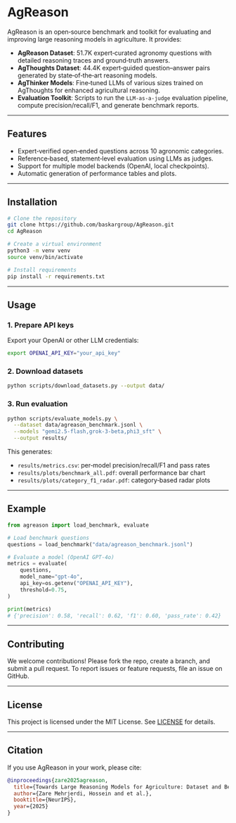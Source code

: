 # AgReason

AgReason is an open‑source benchmark and toolkit for evaluating and improving large reasoning models in agriculture. It provides:

* **AgReason Dataset**: 51.7K expert‑curated agronomy questions with detailed reasoning traces and ground‑truth answers.
* **AgThoughts Dataset**: 44.4K expert‑guided question–answer pairs generated by state‑of‑the‑art reasoning models.
* **AgThinker Models**: Fine‑tuned LLMs of various sizes trained on AgThoughts for enhanced agricultural reasoning.
* **Evaluation Toolkit**: Scripts to run the `LLM-as-a-judge` evaluation pipeline, compute precision/recall/F1, and generate benchmark reports.

---

## Features

* Expert‑verified open‑ended questions across 10 agronomic categories.
* Reference‑based, statement‑level evaluation using LLMs as judges.
* Support for multiple model backends (OpenAI, local checkpoints).
* Automatic generation of performance tables and plots.

---

## Installation

```bash
# Clone the repository
git clone https://github.com/baskargroup/AgReason.git
cd AgReason

# Create a virtual environment
python3 -m venv venv
source venv/bin/activate

# Install requirements
pip install -r requirements.txt
```

---

## Usage

### 1. Prepare API keys

Export your OpenAI or other LLM credentials:

```bash
export OPENAI_API_KEY="your_api_key"
```

### 2. Download datasets

```bash
python scripts/download_datasets.py --output data/
```

### 3. Run evaluation

```bash
python scripts/evaluate_models.py \
  --dataset data/agreason_benchmark.jsonl \
  --models "gemi2.5-flash,grok-3-beta,phi3_sft" \
  --output results/
```

This generates:

* `results/metrics.csv`: per‑model precision/recall/F1 and pass rates
* `results/plots/benchmark_all.pdf`: overall performance bar chart
* `results/plots/category_f1_radar.pdf`: category‑based radar plots

---

## Example

```python
from agreason import load_benchmark, evaluate

# Load benchmark questions
questions = load_benchmark("data/agreason_benchmark.jsonl")

# Evaluate a model (OpenAI GPT-4o)
metrics = evaluate(
    questions,
    model_name="gpt-4o",
    api_key=os.getenv("OPENAI_API_KEY"),
    threshold=0.75,
)

print(metrics)
# {'precision': 0.58, 'recall': 0.62, 'f1': 0.60, 'pass_rate': 0.42}
```

---

## Contributing

We welcome contributions! Please fork the repo, create a branch, and submit a pull request. To report issues or feature requests, file an issue on GitHub.

---

## License

This project is licensed under the MIT License. See [LICENSE](LICENSE) for details.

---

## Citation

If you use AgReason in your work, please cite:

```bibtex
@inproceedings{zare2025agreason,
  title={Towards Large Reasoning Models for Agriculture: Dataset and Benchmark},
  author={Zare Mehrjerdi, Hossein and et al.},
  booktitle={NeurIPS},
  year={2025}
}
```
